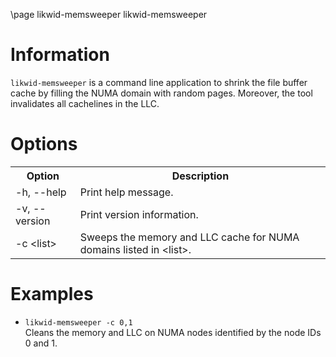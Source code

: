 \page likwid-memsweeper likwid-memsweeper

<H1>Information</H1>
<CODE>likwid-memsweeper</CODE> is a command line application to shrink the file buffer cache by filling the NUMA domain with random pages. Moreover, the tool invalidates all cachelines in the LLC.


<H1>Options</H1>
<TABLE>
<TR>
  <TH>Option</TH>
  <TH>Description</TH>
</TR>
<TR>
  <TD>-h, --help</TD>
  <TD>Print help message.</TD>
</TR>
<TR>
  <TD>-v, --version</TD>
  <TD>Print version information.</TD>
</TR>
<TR>
  <TD>-c &lt;list&gt;</TD>
  <TD>Sweeps the memory and LLC cache for NUMA domains listed in &lt;list&gt;.</TD>
</TR>
</TABLE>

<H1>Examples</H1>
<UL>
<LI><CODE>likwid-memsweeper -c 0,1</CODE><BR>
Cleans the memory and LLC on NUMA nodes identified by the node IDs 0 and 1.
</LI>
</UL>


